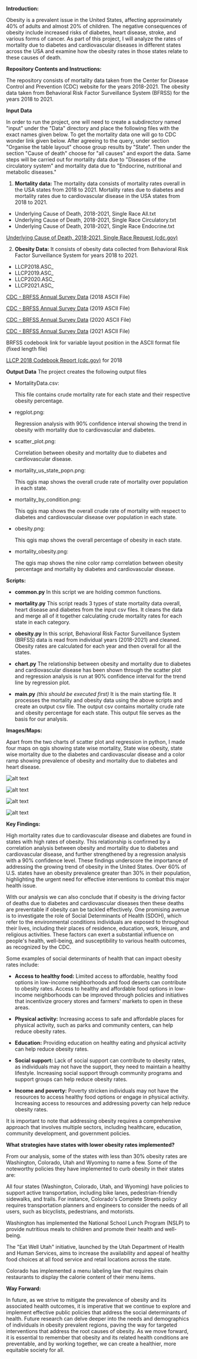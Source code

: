 **Introduction:**

Obesity is a prevalent issue in the United States, affecting approximately 40% of adults and almost 20% of children. The negative consequences of obesity include increased risks of diabetes, heart disease, stroke, and various forms of cancer. As part of this project, I will analyze the rates of mortality due to diabetes and cardiovascular diseases in different states across the USA and examine how the obesity rates in those states relate to these causes of death.

**Repository Contents and Instructions:**

The repository consists of mortality data taken from the Center for Disease Control and Prevention (CDC) website for the years 2018-2021. The obesity data taken from Behavioral Risk Factor Surveillance System (BFRSS) for the years 2018 to 2021.

**Input Data**

In order to run the project, one will need to create a subdirectory named "input" under the "Data" directory and place the following files with the exact names given below.
To get the mortality data one will go to CDC wonder link given below. After agreeing to the query, under section "Organise the table layout" choose group results by "State". Then under the section "Cause of death" choose for "all causes" and export the data. Same steps will be carried out for mortality data due to "Diseases of the circulatory system" and mortality data due to "Endocrine, nutritional and metabolic diseases."

1. **Mortality data:**
The mortality data consists of mortality rates overall in the USA states from 2018 to 2021. Mortality rates due to diabetes and mortality rates due to cardiovascular disease in the USA states from 2018 to 2021.
  - Underlying Cause of Death, 2018-2021, Single Race All.txt
  - Underlying Cause of Death, 2018-2021, Single Race Circulatory.txt
  - Underlying Cause of Death, 2018-2021, Single Race Endocrine.txt

[Underlying Cause of Death, 2018-2021, Single Race Request (cdc.gov)](https://wonder.cdc.gov/ucd-icd10-expanded.html)

2. **Obesity Data:**
It consists of obesity data collected from Behavioral Risk Factor Surveillance System for years 2018 to 2021.
  - LLCP2018.ASC\_
  - LLCP2019.ASC\_
  - LLCP2020.ASC\_
  - LLCP2021.ASC\_

[CDC - BRFSS Annual Survey Data](https://www.cdc.gov/brfss/annual_data/annual_2018.html) (2018 ASCII File)

[CDC - BRFSS Annual Survey Data](https://www.cdc.gov/brfss/annual_data/annual_2019.html) (2019 ASCII File)

[CDC - BRFSS Annual Survey Data](https://www.cdc.gov/brfss/annual_data/annual_2020.html) (2020 ASCII File)

[CDC - BRFSS Annual Survey Data](https://www.cdc.gov/brfss/annual_data/annual_2021.html) (2021 ASCII File)

BRFSS codebook link for variable layout position in the ASCII format file (fixed length file)


[LLCP 2018 Codebook Report (cdc.gov)](https://www.cdc.gov/brfss/annual_data/2018/pdf/codebook18_llcp-v2-508.pdf) for 2018
 


**Output Data**
The project creates the following output files

- MortalityData.csv:

   This file contains crude mortality rate for each state and their respective obesity percentage.


- regplot.png:

  Regression analysis with 90% confidence interval showing the trend in obesity with mortality due to cardiovascular and diabetes.


- scatter\_plot.png:

  Correlation between obesity and mortality due to diabetes and cardiovascular disease.

- mortality\_us\_state\_popn.png:

  This qgis map shows the overall crude rate of mortality over population in each state.

- mortality\_by\_condition.png:

  This qgis map shows the overall crude rate of mortality with respect to diabetes and cardiovascular disease over population in each state.

- obesity.png:

  This qgis map shows the overall percentage of obesity in each state.

- mortality\_obesity.png:

  The qgis map shows the nine color ramp correlation between obesity percentage and mortality by diabetes and cardiovascular disease.

**Scripts:**

- **common.py**
In this script we are holding common functions.


- **mortality.py**
This script reads 3 types of state mortality data overall, heart disease and diabetes from the input csv files. It cleans the data and merge all of it together calculating crude mortality rates for each state in each category.


- **obesity.py**
 In this script, Behavioral Risk Factor Surveillance System (BRFSS) data is read from individual years (2018-2021) and cleaned. Obesity rates are calculated for each year and then overall for all the states.


- **chart.py**
 The relationship between obesity and mortality due to diabetes and cardiovascular disease has been shown through the scatter plot and regression analysis is run at 90% confidence interval for the trend line by regression plot.


- **main.py** _(this should be executed first)_
It is the main starting file. It processes the mortality and obesity data using the above scripts and create an output csv file. The output csv contains mortality crude rate and obesity percentage for each state. This output file serves as the basis for our analysis.

**Images/Maps:**

Apart from the two charts of scatter plot and regression in python, I made four maps on qgis showing state wise mortality, State wise obesity, state wise mortality due to the diabetes and cardiovascular disease and a color ramp showing prevalence of obesity and mortality due to diabetes and heart disease.




![alt text](https://github.com/ayeshanoorilahi/Obesity-and-Mortality-in-the-United-States--A-Focus-on-Diabetes-and-Cardiovascular-Disease/blob/main/Data/Output/QGIS/mortality_by_condition.PNG?raw=true)

![alt text](https://github.com/ayeshanoorilahi/Obesity-and-Mortality-in-the-United-States--A-Focus-on-Diabetes-and-Cardiovascular-Disease/blob/main/Data/Output/QGIS/mortality_obesity.PNG?raw=true)

![alt text](https://github.com/ayeshanoorilahi/Obesity-and-Mortality-in-the-United-States--A-Focus-on-Diabetes-and-Cardiovascular-Disease/blob/main/Data/Output/scatter_plot.png?raw=true)



![alt text](https://github.com/ayeshanoorilahi/Obesity-and-Mortality-in-the-United-States--A-Focus-on-Diabetes-and-Cardiovascular-Disease/blob/main/Data/Output/regplot.png?raw=true)


**Key Findings:**

High mortality rates due to cardiovascular disease and diabetes are found in states with high rates of obesity. This relationship is confirmed by a correlation analysis between obesity and mortality due to diabetes and cardiovascular disease, and further strengthened by a regression analysis with a 90% confidence level. These findings underscore the importance of addressing the growing trend of obesity in the United States. Over 60% of U.S. states have an obesity prevalence greater than 30% in their population, highlighting the urgent need for effective interventions to combat this major health issue.

With our analysis we can also conclude that if obesity is the driving factor of deaths due to diabetes and cardiovascular diseases then these deaths are preventable if obesity can be tackled effectively. One promising avenue is to investigate the role of Social Determinants of Health (SDOH), which refer to the environmental conditions individuals are exposed to throughout their lives, including their places of residence, education, work, leisure, and religious activities. These factors can exert a substantial influence on people's health, well-being, and susceptibility to various health outcomes, as recognized by the CDC.

 Some examples of social determinants of health that can impact obesity rates include:

- **Access to healthy food:** Limited access to affordable, healthy food options in low-income neighborhoods and food deserts can contribute to obesity rates. Access to healthy and affordable food options in low-income neighborhoods can be improved through policies and initiatives that incentivize grocery stores and farmers' markets to open in these areas. 

- **Physical activity:** Increasing access to safe and affordable places for physical activity, such as parks and community centers, can help reduce obesity rates.
- **Education:** Providing education on healthy eating and physical activity can help reduce obesity rates.
- **Social support:** Lack of social support can contribute to obesity rates, as individuals may not have the support, they need to maintain a healthy lifestyle. Increasing social support through community programs and support groups can help reduce obesity rates.
- **Income and poverty:** Poverty stricken individuals may not have the resources to access healthy food options or engage in physical activity. Increasing access to resources and addressing poverty can help reduce obesity rates.

It is important to note that addressing obesity requires a comprehensive approach that involves multiple sectors, including healthcare, education, community development, and government policies.

**What strategies have states with lower obesity rates implemented?**

From our analysis, some of the states with less than 30% obesity rates are Washington, Colorado, Utah and Wyoming to name a few. Some of the noteworthy policies they have implemented to curb obesity in their states are:

All four states (Washington, Colorado, Utah, and Wyoming) have policies to support active transportation, including bike lanes, pedestrian-friendly sidewalks, and trails. For instance, Colorado's Complete Streets policy requires transportation planners and engineers to consider the needs of all users, such as bicyclists, pedestrians, and motorists.

Washington has implemented the National School Lunch Program (NSLP) to provide nutritious meals to children and promote their health and well-being.


The "Eat Well Utah" initiative, launched by the Utah Department of Health and Human Services, aims to increase the availability and appeal of healthy food choices at all food service and retail locations across the state.

Colorado has implemented a menu labeling law that requires chain restaurants to display the calorie content of their menu items.

**Way Forward:**

In future, as we strive to mitigate the prevalence of obesity and its associated health outcomes, it is imperative that we continue to explore and implement effective public policies that address the social determinants of health. Future research can delve deeper into the needs and demographics of individuals in obesity prevalent regions, paving the way for targeted interventions that address the root causes of obesity. As we move forward, it is essential to remember that obesity and its related health conditions are preventable, and by working together, we can create a healthier, more equitable society for all.